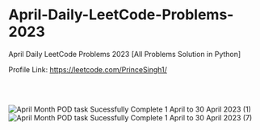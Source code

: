 # April-Daily-LeetCode-Problems-2023
April Daily LeetCode Problems 2023 [All Problems Solution in Python]

Profile Link: https://leetcode.com/PrinceSingh1/

<br><br>

![April Month POD task Sucessfully Complete 1 April to 30 April 2023 (1)](https://user-images.githubusercontent.com/71000042/235350064-67727ead-1286-4ef2-9fdd-a5030645836f.png)
![April Month POD task Sucessfully Complete 1 April to 30 April 2023 (7)](https://user-images.githubusercontent.com/71000042/235350067-ff6fb1cc-3036-4fd1-8ff1-0025e99dba89.png)

